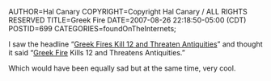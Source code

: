 AUTHOR=Hal Canary
COPYRIGHT=Copyright Hal Canary / ALL RIGHTS RESERVED
TITLE=Greek Fire
DATE=2007-08-26 22:18:50-05:00 (CDT)
POSTID=699
CATEGORIES=foundOnTheInternets;

I saw the headline “[Greek Fires Kill 12 and Threaten Antiquities](http://www.nytimes.com/2007/08/27/world/europe/27greece.html)” and thought it said “[Greek Fire](http://en.wikipedia.org/wiki/Greek_Fire) Kills 12 and Threatens Antiquities.”

Which would have been equally sad but at the same time, very cool.
